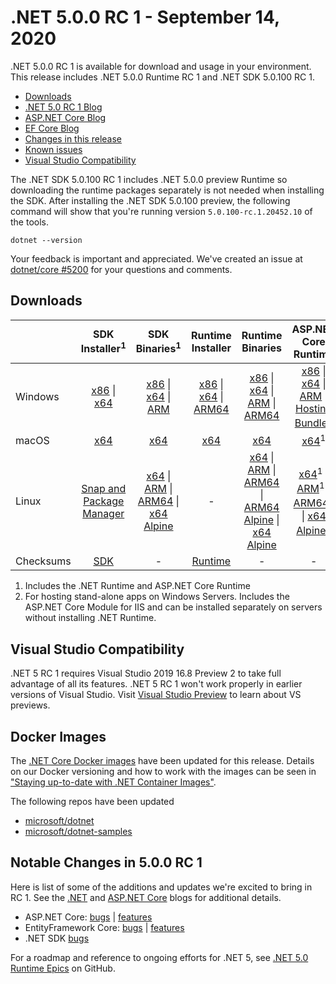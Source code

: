# .NET 5.0.0 RC 1 - September 14, 2020

.NET 5.0.0 RC 1 is available for download and usage in your environment. This release includes .NET 5.0.0 Runtime RC 1 and .NET SDK 5.0.100 RC 1.

* [Downloads](https://dotnet.microsoft.com/download/dotnet/5.0)
* [.NET 5.0 RC 1 Blog][dotnet-blog]
* [ASP.NET Core Blog][aspnet-blog]
* [EF Core Blog][ef-blog]
* [Changes in this release](#notable-changes-in-500-rc-1)
* [Known issues](../5.0-known-issues.md)
* [Visual Studio Compatibility](#visual-studio-compatibility)

The .NET SDK 5.0.100 RC 1 includes .NET 5.0.0 preview Runtime so downloading the runtime packages separately is not needed when installing the SDK. After installing the .NET SDK 5.0.100 preview, the following command will show that you're running version `5.0.100-rc.1.20452.10` of the tools.

`dotnet --version`

Your feedback is important and appreciated. We've created an issue at [dotnet/core #5200](https://github.com/dotnet/core/issues/5200) for your questions and comments.

## Downloads

|           | SDK Installer<sup>1</sup>                        | SDK Binaries<sup>1</sup>                 | Runtime Installer                                        | Runtime Binaries                                 | ASP.NET Core Runtime           |
| --------- | :------------------------------------------:     | :----------------------:                 | :---------------------------:                            | :-------------------------:                      | :-----------------:            |
| Windows   | [x86][dotnet-sdk-win-x86.exe] \| [x64][dotnet-sdk-win-x64.exe] | [x86][dotnet-sdk-win-x86.zip] \| [x64][dotnet-sdk-win-x64.zip] \| [ARM][dotnet-sdk-win-arm.zip] | [x86][dotnet-runtime-win-x86.exe] \| [x64][dotnet-runtime-win-x64.exe] \| [ARM64][dotnet-runtime-win-arm64.exe] | [x86][dotnet-runtime-win-x86.zip] \| [x64][dotnet-runtime-win-x64.zip] \| [ARM][dotnet-runtime-win-arm.zip] \| [ARM64][dotnet-runtime-win-arm64.zip] | [x86][aspnetcore-runtime-win-x86.exe] \| [x64][aspnetcore-runtime-win-x64.exe] \| [ARM][aspnetcore-runtime-win-arm.zip] \|<br> [Hosting Bundle][dotnet-hosting-win.exe]<sup>2</sup> |
| macOS     | [x64][dotnet-sdk-osx-x64.pkg]  | [x64][dotnet-sdk-osx-x64.tar.gz]     | [x64][dotnet-runtime-osx-x64.pkg] | [x64][dotnet-runtime-osx-x64.tar.gz] | [x64][aspnetcore-runtime-osx-x64.tar.gz]<sup>1</sup>
| Linux     | [Snap and Package Manager](5.0.0-rc.1-install-instructions.md)  | [x64][dotnet-sdk-linux-x64.tar.gz] \| [ARM][dotnet-sdk-linux-arm.tar.gz] \| [ARM64][dotnet-sdk-linux-arm64.tar.gz] \| [x64 Alpine][dotnet-sdk-linux-musl-x64.tar.gz] | - | [x64][dotnet-runtime-linux-x64.tar.gz] \| [ARM][dotnet-runtime-linux-arm.tar.gz] \| [ARM64][dotnet-runtime-linux-arm64.tar.gz] \| [ARM64 Alpine][dotnet-runtime-linux-musl-arm64.tar.gz] \| [x64 Alpine][dotnet-runtime-linux-musl-x64.tar.gz] | [x64][aspnetcore-runtime-linux-x64.tar.gz]<sup>1</sup>  \| [ARM][aspnetcore-runtime-linux-arm.tar.gz]<sup>1</sup> \| [ARM64][aspnetcore-runtime-linux-arm64.tar.gz]<sup>1</sup> \| [x64 Alpine][aspnetcore-runtime-linux-musl-x64.tar.gz]<sup>1</sup> |
| Checksums | [SDK][checksums-sdk]                             | -                                        | [Runtime][checksums-runtime]                             | - | - |

1. Includes the .NET Runtime and ASP.NET Core Runtime
2. For hosting stand-alone apps on Windows Servers. Includes the ASP.NET Core Module for IIS and can be installed separately on servers without installing .NET Runtime.

## Visual Studio Compatibility

.NET 5 RC 1 requires Visual Studio 2019 16.8 Preview 2 to take full advantage of all its features. .NET 5 RC 1 won't work properly in earlier versions of Visual Studio. Visit [Visual Studio Preview](https://visualstudio.microsoft.com/vs/preview/) to learn about VS previews.

## Docker Images

The [.NET Core Docker images](https://hub.docker.com/r/microsoft/dotnet/) have been updated for this release. Details on our Docker versioning and how to work with the images can be seen in ["Staying up-to-date with .NET Container Images"](https://blogs.msdn.microsoft.com/dotnet/2018/06/18/staying-up-to-date-with-net-container-images/).

The following repos have been updated

* [microsoft/dotnet](https://hub.docker.com/r/microsoft/dotnet)
* [microsoft/dotnet-samples](https://hub.docker.com/r/microsoft/dotnet-samples)

## Notable Changes in 5.0.0 RC 1

Here is list of some of the additions and updates we're excited to bring in RC 1. See the [.NET][dotnet-blog] and [ASP.NET Core][aspnet-blog] blogs for additional details.

* ASP.NET Core: [bugs][aspnet_bugs] | [features][aspnet_features]
* EntityFramework Core: [bugs][ef_bugs] | [features][ef_features]
* .NET SDK [bugs][sdk_bugs]

For a roadmap and reference to ongoing efforts for .NET 5, see [.NET 5.0 Runtime Epics](https://github.com/dotnet/runtime/issues/37269) on GitHub.

[blob-runtime]: https://dotnetcli.blob.core.windows.net/dotnet/Runtime/
[blob-sdk]: https://dotnetcli.blob.core.windows.net/dotnet/Sdk/
[release-notes]: https://github.com/dotnet/core/blob/master/release-notes/5.0/preview/5.0.0-rc.1.md

[checksums-runtime]: https://dotnetcli.blob.core.windows.net/dotnet/checksums/5.0.0-rc.1-sha.txt
[checksums-sdk]: https://dotnetcli.blob.core.windows.net/dotnet/checksums/5.0.0-rc.1-sha.txt

[linux-install]: https://docs.microsoft.com/dotnet/core/install/linux
[linux-setup]: https://github.com/dotnet/core/blob/master/Documentation/linux-setup.md

[dotnet-blog]: https://devblogs.microsoft.com/dotnet/announcing-net-5-0-rc-1/
[aspnet-blog]: https://devblogs.microsoft.com/aspnet/asp-net-core-updates-in-net-5-release-candidate-1/
[ef-blog]: https://devblogs.microsoft.com/dotnet/announcing-entity-framework-core-efcore-5-0-rc1/
[ef_bugs]: https://github.com/dotnet/efcore/issues?q=is%3Aissue+milestone%3A5.0.0-rc1+is%3Aclosed+label%3Atype-bug+is%3Aclosed
[ef_features]: https://github.com/dotnet/efcore/issues?q=is%3Aissue+milestone%3A5.0.0-rc1+is%3Aclosed+label%3Atype-enhancement+is%3Aclosed

[aspnet_bugs]: https://github.com/aspnet/AspNetCore/issues?q=is%3Aissue+milestone%3A5.0.0-rc1+label%3ADone+label%3Abug+is%3Aclosed
[aspnet_features]: https://github.com/aspnet/AspNetCore/issues?q=is%3Aissue+milestone%3A5.0.0-rc1+label%3ADone+label%3Aenhancement+is%3Aclosed
[runtime_bugs]: https://github.com/dotnet/runtime/issues?utf8=%E2%9C%93&q=is%3Aissue+milestone%3A5.0+label%3Abug+is%3Aclosed
[runtime_features]: https://github.com/dotnet/runtime/issues?q=is%3Aissue+milestone%3A5.0+label%3Aenhancement+is%3Aclosed

[sdk_bugs]: https://github.com/dotnet/sdk/issues?q=is%3Aissue+is%3Aclosed+milestone%3A5.0.1xx+is%3Aclosed


[//]: # ( Runtime 5.0.0-rc.1.20451.14)
[dotnet-runtime-linux-arm.tar.gz]: https://download.visualstudio.microsoft.com/download/pr/de043fe1-1a5b-4d29-878c-87a99efcca8d/8c928e7725179e4707975a13fc01d8ed/dotnet-runtime-5.0.0-rc.1.20451.14-linux-arm.tar.gz
[dotnet-runtime-linux-arm64.tar.gz]: https://download.visualstudio.microsoft.com/download/pr/367623bd-affb-47ea-af65-466d6c002537/bae126bda0f016d1284402e73ab7d333/dotnet-runtime-5.0.0-rc.1.20451.14-linux-arm64.tar.gz
[dotnet-runtime-linux-musl-arm64.tar.gz]: https://download.visualstudio.microsoft.com/download/pr/299d3d51-34fd-4a56-97f5-bc1b1e23c952/22ef5dc7fcb2093f28678192e38970f6/dotnet-runtime-5.0.0-rc.1.20451.14-linux-musl-arm64.tar.gz
[dotnet-runtime-linux-musl-x64.tar.gz]: https://download.visualstudio.microsoft.com/download/pr/e61bcfc0-4874-4da7-9817-5fc538e2bddc/c7c43882804d9e46290629f2e433094a/dotnet-runtime-5.0.0-rc.1.20451.14-linux-musl-x64.tar.gz
[dotnet-runtime-linux-x64.tar.gz]: https://download.visualstudio.microsoft.com/download/pr/cac4993a-0f79-43c6-baf9-f688867a37bf/adf0935ca2082cd05d3f00adc04d1848/dotnet-runtime-5.0.0-rc.1.20451.14-linux-x64.tar.gz
[dotnet-runtime-osx-x64.pkg]: https://download.visualstudio.microsoft.com/download/pr/25bc26cc-515f-40b1-8d8e-a4e80be19bcd/f143b38c0c4e3fcfdaa2a10bff922409/dotnet-runtime-5.0.0-rc.1.20451.14-osx-x64.pkg
[dotnet-runtime-osx-x64.tar.gz]: https://download.visualstudio.microsoft.com/download/pr/19a92536-8f11-4e76-8b66-1093944678f0/0c66d0d9559b252b81d665011b815b57/dotnet-runtime-5.0.0-rc.1.20451.14-osx-x64.tar.gz
[dotnet-runtime-win-arm.zip]: https://download.visualstudio.microsoft.com/download/pr/39944a8a-7088-4d77-9b76-0f209034ccc1/684afa63d16263e7cc2aa82c35c74df8/dotnet-runtime-5.0.0-rc.1.20451.14-win-arm.zip
[dotnet-runtime-win-arm64.exe]: https://download.visualstudio.microsoft.com/download/pr/d5f01583-69a8-4077-aa86-50b11aece3da/a84a0a10fb1129c208e5da9d950204d7/dotnet-runtime-5.0.0-rc.1.20451.14-win-arm64.exe
[dotnet-runtime-win-arm64.zip]: https://download.visualstudio.microsoft.com/download/pr/4d35ba16-337f-4ac3-9577-223bc4684fa6/c4e099b8f642a184f761c647c7b039ce/dotnet-runtime-5.0.0-rc.1.20451.14-win-arm64.zip
[dotnet-runtime-win-x64.exe]: https://download.visualstudio.microsoft.com/download/pr/d35c675c-bc26-44c1-9c6f-f9d679a4c17f/e79d8bcb768e43b342a5020b56272038/dotnet-runtime-5.0.0-rc.1.20451.14-win-x64.exe
[dotnet-runtime-win-x64.zip]: https://download.visualstudio.microsoft.com/download/pr/d3423213-6348-4a57-b04b-5b68821ad58c/5e23fb7bf77de3239455a84f5ae1f41a/dotnet-runtime-5.0.0-rc.1.20451.14-win-x64.zip
[dotnet-runtime-win-x86.exe]: https://download.visualstudio.microsoft.com/download/pr/ff211b3d-28fe-4ed7-8da9-5302eccb8405/1eebf8abc162734815d9634a1ef48da8/dotnet-runtime-5.0.0-rc.1.20451.14-win-x86.exe
[dotnet-runtime-win-x86.zip]: https://download.visualstudio.microsoft.com/download/pr/7d68f43e-bf7c-40f7-978f-d8c52a61c15b/0eb88cd6dce00eeb60879fdcc6d9a333/dotnet-runtime-5.0.0-rc.1.20451.14-win-x86.zip

[//]: # ( WindowsDesktop 5.0.0-rc.1.20452.2)
[windowsdesktop-runtime-win-arm64.exe]: https://download.visualstudio.microsoft.com/download/pr/24b79158-2f90-4b99-b44a-da60a66c5e0b/9e34e2ba20915ea5b556a5d99404c757/windowsdesktop-runtime-5.0.0-rc.1.20452.2-win-arm64.exe
[windowsdesktop-runtime-win-x64.exe]: https://download.visualstudio.microsoft.com/download/pr/86b2d242-948a-43f1-8f6b-c2d13d6197f9/645e928a93bb4b8ecf3f2ee4611727eb/windowsdesktop-runtime-5.0.0-rc.1.20452.2-win-x64.exe
[windowsdesktop-runtime-win-x86.exe]: https://download.visualstudio.microsoft.com/download/pr/0d419c8f-8826-4ade-817f-95f34fdcd1fe/900952b5e8ce2c15e975373948608065/windowsdesktop-runtime-5.0.0-rc.1.20452.2-win-x86.exe

[//]: # ( ASP 5.0.0-rc.1.20451.17)
[aspnetcore-runtime-linux-arm.tar.gz]: https://download.visualstudio.microsoft.com/download/pr/4f20eb4f-886c-44ba-aff4-c80356da3a53/e2933e72c3fdd65dd242f1260877a7f6/aspnetcore-runtime-5.0.0-rc.1.20451.17-linux-arm.tar.gz
[aspnetcore-runtime-linux-arm64.tar.gz]: https://download.visualstudio.microsoft.com/download/pr/6e4ebb4a-9369-4140-a673-3d26e96662e7/75273b1fb5f1141e1b98008a0c1baaa5/aspnetcore-runtime-5.0.0-rc.1.20451.17-linux-arm64.tar.gz
[aspnetcore-runtime-linux-musl-arm64.tar.gz]: https://download.visualstudio.microsoft.com/download/pr/f3042e86-9bd0-43e4-9604-63566bb7c28e/7757edb49ee3a65b3cc9840c7ffe3c8c/aspnetcore-runtime-5.0.0-rc.1.20451.17-linux-musl-arm64.tar.gz
[aspnetcore-runtime-linux-musl-x64.tar.gz]: https://download.visualstudio.microsoft.com/download/pr/cecfacdb-d286-46dd-8861-cd890a94b48c/1e3bb4a57ff116df1159073014a6b989/aspnetcore-runtime-5.0.0-rc.1.20451.17-linux-musl-x64.tar.gz
[aspnetcore-runtime-linux-x64.tar.gz]: https://download.visualstudio.microsoft.com/download/pr/401a2d7e-e959-4517-93fb-94b9f3b43123/0eca99d7a04ecd47cc6ccfab78fcfdaa/aspnetcore-runtime-5.0.0-rc.1.20451.17-linux-x64.tar.gz
[aspnetcore-runtime-osx-x64.tar.gz]: https://download.visualstudio.microsoft.com/download/pr/38de39c3-20a6-4c57-b56a-8c1c08f59002/8dcdaa4f54c03fbee034471e01e685ed/aspnetcore-runtime-5.0.0-rc.1.20451.17-osx-x64.tar.gz
[aspnetcore-runtime-win-arm.zip]: https://download.visualstudio.microsoft.com/download/pr/530142c6-f8c0-4d04-9f82-4c1a79b9e449/10c8af4a4fde73d5837f712468a33de9/aspnetcore-runtime-5.0.0-rc.1.20451.17-win-arm.zip
[aspnetcore-runtime-win-arm64.zip]: https://download.visualstudio.microsoft.com/download/pr/6c26756a-aee1-4db0-808f-9ea78618b3ed/e3a76f9beab8fc97791c43d038faee3f/aspnetcore-runtime-5.0.0-rc.1.20451.17-win-arm64.zip
[aspnetcore-runtime-win-x64.exe]: https://download.visualstudio.microsoft.com/download/pr/1b043251-286a-498a-ba8d-1cd402701d00/81184e7f41caace559f39e23c9ea4dc4/aspnetcore-runtime-5.0.0-rc.1.20451.17-win-x64.exe
[aspnetcore-runtime-win-x64.zip]: https://download.visualstudio.microsoft.com/download/pr/d8a71a9f-cac2-4daf-b3d4-47a8c513ab8f/6b8e8040373ba16f2e42b80766429ed2/aspnetcore-runtime-5.0.0-rc.1.20451.17-win-x64.zip
[aspnetcore-runtime-win-x86.exe]: https://download.visualstudio.microsoft.com/download/pr/20f32578-040b-447f-8467-745f206836cb/54cad1c83ab689e31405848a36d4cf4c/aspnetcore-runtime-5.0.0-rc.1.20451.17-win-x86.exe
[aspnetcore-runtime-win-x86.zip]: https://download.visualstudio.microsoft.com/download/pr/1d519a46-c43b-400d-ab16-c500897a4813/2b57eb77cbc34c98913242ceda883622/aspnetcore-runtime-5.0.0-rc.1.20451.17-win-x86.zip
[dotnet-hosting-win.exe]: https://download.visualstudio.microsoft.com/download/pr/014b34d9-d987-43de-9aef-d9498fe50457/c20af7937a2a870e05f371cc2fc29d23/dotnet-hosting-5.0.0-rc.1.20451.17-win.exe

[//]: # ( SDK 5.0.100-rc.1.20452.10 )
[dotnet-sdk-linux-arm.tar.gz]: https://download.visualstudio.microsoft.com/download/pr/e6456209-63c8-43fc-ba2d-11c43c9eacd5/3a12e6bae9ff57c1964eb83cb01604b6/dotnet-sdk-5.0.100-rc.1.20452.10-linux-arm.tar.gz
[dotnet-sdk-linux-arm64.tar.gz]: https://download.visualstudio.microsoft.com/download/pr/8f24c20f-cf36-44bb-9405-becc781e6a1c/b5d8a40cde8b4525ea65ac4e5c7250d5/dotnet-sdk-5.0.100-rc.1.20452.10-linux-arm64.tar.gz
[dotnet-sdk-linux-musl-x64.tar.gz]: https://download.visualstudio.microsoft.com/download/pr/d30480ee-b9f5-4cfb-af6c-dfec2007c81d/51bdc68e5d97e8ca250118ae7865ba00/dotnet-sdk-5.0.100-rc.1.20452.10-linux-musl-x64.tar.gz
[dotnet-sdk-linux-x64.tar.gz]: https://download.visualstudio.microsoft.com/download/pr/e5536fae-e963-4fa6-a203-15604c7d703a/d0968c03feeeed41c2428854e13c0085/dotnet-sdk-5.0.100-rc.1.20452.10-linux-x64.tar.gz
[dotnet-sdk-osx-x64.pkg]: https://download.visualstudio.microsoft.com/download/pr/288c8d33-c0e0-4ab2-a9c0-7278f4e2490f/68c2c7c6e1d971d29caa12302e9352cf/dotnet-sdk-5.0.100-rc.1.20452.10-osx-x64.pkg
[dotnet-sdk-osx-x64.tar.gz]: https://download.visualstudio.microsoft.com/download/pr/a9a2b64c-6488-46e7-a2dd-60910ea7819e/a0c754acda184512c3b192b7e7c94d73/dotnet-sdk-5.0.100-rc.1.20452.10-osx-x64.tar.gz
[dotnet-sdk-win-arm.zip]: https://download.visualstudio.microsoft.com/download/pr/f64cf1a7-4c49-42fe-92c3-93357334ac05/8db2a577409d2482378dd95b645cd704/dotnet-sdk-5.0.100-rc.1.20452.10-win-arm.zip
[dotnet-sdk-win-arm64.zip]: https://download.visualstudio.microsoft.com/download/pr/e0c5dd3b-471b-4605-8eaf-a84e0ed60445/fdbd3487fd325c7ec8c71acab3021a38/dotnet-sdk-5.0.100-rc.1.20452.10-win-arm64.zip
[dotnet-sdk-win-x64.exe]: https://download.visualstudio.microsoft.com/download/pr/fc1e9923-c4ea-41eb-bddb-165b684fdd4d/cdc2508795eef111e2feb35625e2e460/dotnet-sdk-5.0.100-rc.1.20452.10-win-x64.exe
[dotnet-sdk-win-x64.zip]: https://download.visualstudio.microsoft.com/download/pr/945cfab1-8db2-40c5-ae45-6abd84327dfb/81c57003fc6c33f4fa6e7fb7709c21c4/dotnet-sdk-5.0.100-rc.1.20452.10-win-x64.zip
[dotnet-sdk-win-x86.exe]: https://download.visualstudio.microsoft.com/download/pr/ad6d35ac-f597-42d8-b0c4-48d685b94a33/bea99eb7c4e031191a9a88a50835a34b/dotnet-sdk-5.0.100-rc.1.20452.10-win-x86.exe
[dotnet-sdk-win-x86.zip]: https://download.visualstudio.microsoft.com/download/pr/2b91e9b6-d651-4ff2-9554-55620a11ba15/43b32bd93c88e864aab23e6b9a22ff5a/dotnet-sdk-5.0.100-rc.1.20452.10-win-x86.zip
